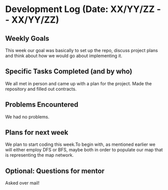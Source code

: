 
# Development Log (Date: XX/YY/ZZ -- XX/YY/ZZ)

## Weekly Goals

This week our goal was basically to set up the repo, discuss project plans and think about how we would go about implementing it.

## Specific Tasks Completed (and by who)

We all met in person and came up with a plan for the project. Made the repository and filled out contracts.

## Problems Encountered 

We had no problems.

## Plans for next week

We plan to start coding this week.To begin with, as mentioned earlier we will either employ DFS or BFS, maybe both in order to populate our map that is representing the map network.

## Optional: Questions for mentor

Asked over mail!

